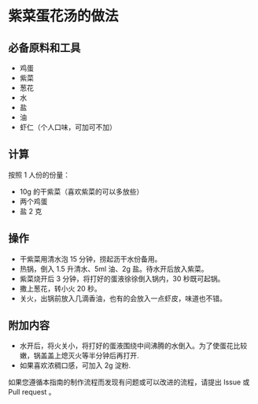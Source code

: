 # 紫菜蛋花汤的做法

## 必备原料和工具

* 鸡蛋
* 紫菜
* 葱花
* 水
* 盐
* 油
* 虾仁（个人口味，可加可不加）

## 计算

按照 1 人份的份量：

* 10g 的干紫菜（喜欢紫菜的可以多放些）
* 两个鸡蛋
* 盐 2 克

## 操作

* 干紫菜用清水泡 15 分钟，捞起沥干水份备用。
* 热锅，倒入 1.5 升清水、5ml 油、2g 盐。待水开后放入紫菜。
* 紫菜烧开后 3 分钟，将打好的蛋液徐徐倒入锅内，30 秒既可起锅。
* 撒上葱花，转小火 20 秒。
* 关火，出锅前放入几滴香油，也有的会放入一点虾皮，味道也不错。

## 附加内容

* 水开后，将火关小，将打好的蛋液围绕中间沸腾的水倒入。为了使蛋花比较嫩，锅盖盖上熄灭火等半分钟后再打开.
* 如果喜欢浓稠口感，可加入 2g 淀粉.

如果您遵循本指南的制作流程而发现有问题或可以改进的流程，请提出 Issue 或 Pull request 。
